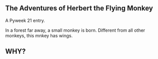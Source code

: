 The Adventures of Herbert the Flying Monkey
-------------------------------------------
A Pyweek 21 entry.

In a forest far away, a small monkey is born.
Different from all other monkeys, this mnkey has wings.

## WHY?